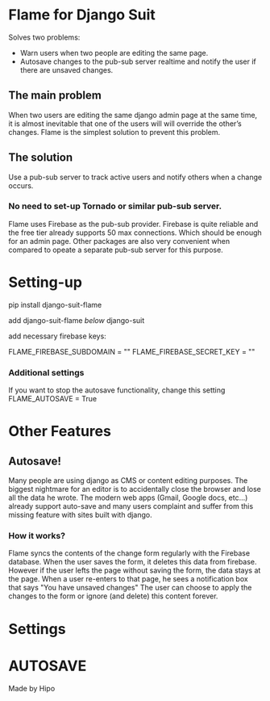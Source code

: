 # Flame for Django Suit

Solves two problems:

 - Warn users when two people are editing the same page. 
 - Autosave changes to the pub-sub server realtime and notify the user if there are unsaved changes.
 
## The main problem

When two users are editing the same django admin page at the same time, it is almost inevitable that one of the users will will override the other’s changes. 
Flame is the simplest solution to prevent this problem.

## The solution

Use a pub-sub server to track active users and notify others when a change occurs.

### No need to set-up Tornado or similar pub-sub server.

Flame uses Firebase as the pub-sub provider. Firebase is quite reliable and the free tier already supports 50 max connections. Which should be enough for an admin page. Other packages are also very convenient when compared to opeate a separate pub-sub server for this purpose.

# Setting-up

pip install django-suit-flame

add django-suit-flame *below* django-suit

add necessary firebase keys:

FLAME_FIREBASE_SUBDOMAIN = ""
FLAME_FIREBASE_SECRET_KEY = ""

### Additional settings

If you want to stop the autosave functionality, change this setting
FLAME_AUTOSAVE = True

# Other Features
## Autosave!

Many people are using django as CMS or content editing purposes. The biggest nightmare for an editor is to accidentally close the browser and lose all the data he wrote. 
The modern web apps (Gmail, Google docs, etc...) already support auto-save and many users complaint and suffer from this missing feature with sites built with django.

### How it works?
Flame syncs the contents of the change form regularly with the Firebase database. When the user saves the form, it deletes this data from firebase.
However if the user lefts the page without saving the form, the data stays at the page. 
When a user re-enters to that page, he sees a notification box that says "You have unsaved changes" 
The user can choose to apply the changes to the form or ignore (and delete) this content forever.


# Settings
# AUTOSAVE 


Made by Hipo
